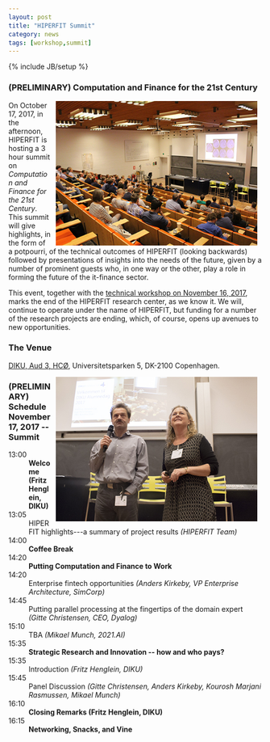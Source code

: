 ```yaml
---
layout: post
title: "HIPERFIT Summit"
category: news
tags: [workshop,summit]
---
```

{% include JB/setup %}

### (PRELIMINARY) Computation and Finance for the 21st Century

<img alt="Workshop picture" align="right" hspace="10" width="400" src="/images/Salen.jpg">

On October 17, 2017, in the afternoon, HIPERFIT is hosting a 3 hour
summit on _Computation and Finance for the 21st Century_. This
summit will give highlights, in the form of a potpourri, of the
technical outcomes of HIPERFIT (looking backwards) followed by
presentations of insights into the needs of the future, given by a
number of prominent guests who, in one way or the other, play a role
in forming the future of the it-finance sector.

This event, together with the [technical workshop on November 16, 2017](http://hiperfit.dk/news/2017/11/16/hiperfit-workshop), marks the end of the HIPERFIT research center,
as we know it. We will, continue to operate under the name of
HIPERFIT, but funding for a number of the research projects are
ending, which, of course, opens up avenues to new opportunities.

### The Venue

[DIKU, Aud 3, HCØ](http://www.diku.dk/), Universitetsparken 5, DK-2100 Copenhagen.

<img alt="Workshop picture" align="right" hspace="10" width="400" src="/images/WelcomeFritzInge.jpg">

### (PRELIMINARY) Schedule November 17, 2017 -- Summit

<dl class='event'>
<dt>13:00</dt><dd><b>Welcome (Fritz Henglein, DIKU)</b></dd>

<dt>13:05</dt><dd>HIPERFIT highlights---a summary of project results <i>(HIPERFIT Team)</i></dd>

<dt>14:00</dt><dd><b>Coffee Break</b></dd>

<dt>14:20</dt><dd><b>Putting Computation and Finance to Work</b></dd>
<dt>14:20</dt><dd>Enterprise fintech opportunities <i>(Anders Kirkeby, VP Enterprise Architecture, SimCorp)</i></dd>
<dt>14:45</dt><dd>Putting parallel processing at the fingertips of the domain expert <i>(Gitte Christensen, CEO, Dyalog)</i></dd>
<dt>15:10</dt><dd>TBA <i>(Mikael Munch, 2021.AI)</i></dd>

<dt>15:35</dt><dd><b>Strategic Research and Innovation -- how and who pays?</b></dd>
<dt>15:35</dt><dd>Introduction <i>(Fritz Henglein, DIKU)</i></dd>
<dt>15:45</dt><dd>Panel Discussion <i>(Gitte Christensen, Anders Kirkeby, Kourosh Marjani Rasmussen, Mikael Munch)</i></dd>

<dt>16:10</dt><dd><b>Closing Remarks (Fritz Henglein, DIKU)</b></dd>

<dt>16:15</dt><dd><b>Networking, Snacks, and Vine</b></dd>


</dl>
